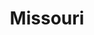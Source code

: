 ---
title: "Missouri"
hashtag: missouri
borders:
  - Arkansas
  - Illinois
  - Iowa
  - Kansas
  - Kentucky
  - Nebraska
  - Oklahoma
  - Tennessee
tags:
  - State
  - United States
---